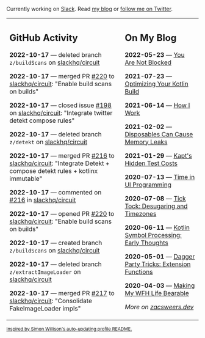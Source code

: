 Currently working on [Slack](https://slack.com/). Read [my blog](https://zacsweers.dev/) or [follow me on Twitter](https://twitter.com/ZacSweers).

<table><tr><td valign="top" width="60%">

## GitHub Activity
<!-- githubActivity starts -->
**2022-10-17** — deleted branch `z/buildScans` on [slackhq/circuit](https://github.com/slackhq/circuit)

**2022-10-17** — merged PR [#220](https://github.com/slackhq/circuit/pull/220) to [slackhq/circuit](https://github.com/slackhq/circuit): "Enable build scans on builds"

**2022-10-17** — closed issue [#198](https://github.com/slackhq/circuit/issues/198) on [slackhq/circuit](https://github.com/slackhq/circuit): "Integrate twitter detekt compose rules"

**2022-10-17** — deleted branch `z/detekt` on [slackhq/circuit](https://github.com/slackhq/circuit)

**2022-10-17** — merged PR [#216](https://github.com/slackhq/circuit/pull/216) to [slackhq/circuit](https://github.com/slackhq/circuit): "Integrate Detekt + compose detekt rules + kotlinx immutable"

**2022-10-17** — commented on [#216](https://github.com/slackhq/circuit/pull/216#issuecomment-1281237391) in [slackhq/circuit](https://github.com/slackhq/circuit)

**2022-10-17** — opened PR [#220](https://github.com/slackhq/circuit/pull/220) to [slackhq/circuit](https://github.com/slackhq/circuit): "Enable build scans on builds"

**2022-10-17** — created branch `z/buildScans` on [slackhq/circuit](https://github.com/slackhq/circuit)

**2022-10-17** — deleted branch `z/extractImageLoader` on [slackhq/circuit](https://github.com/slackhq/circuit)

**2022-10-17** — merged PR [#217](https://github.com/slackhq/circuit/pull/217) to [slackhq/circuit](https://github.com/slackhq/circuit): "Consolidate FakeImageLoader impls"
<!-- githubActivity ends -->
</td><td valign="top" width="40%">

## On My Blog
<!-- blog starts -->
**2022-05-23** — [You Are Not Blocked](https://www.zacsweers.dev/you-are-not-blocked/)

**2021-07-23** — [Optimizing Your Kotlin Build](https://www.zacsweers.dev/optimizing-your-kotlin-build/)

**2021-06-14** — [How I Work](https://www.zacsweers.dev/how-i-work/)

**2021-02-02** — [Disposables Can Cause Memory Leaks](https://www.zacsweers.dev/disposables-can-cause-memory-leaks/)

**2021-01-29** — [Kapt's Hidden Test Costs](https://www.zacsweers.dev/kapts-hidden-test-costs/)

**2020-07-13** — [Time in UI Programming](https://www.zacsweers.dev/time-in-ui/)

**2020-07-08** — [Tick Tock: Desugaring and Timezones](https://www.zacsweers.dev/ticktock-desugaring-timezones/)

**2020-06-11** — [Kotlin Symbol Processing: Early Thoughts](https://www.zacsweers.dev/kotlin-symbol-processor-early-thoughts/)

**2020-05-01** — [Dagger Party Tricks: Extension Functions](https://www.zacsweers.dev/dagger-party-tricks-extension-functions/)

**2020-04-03** — [Making My WFH Life Bearable](https://www.zacsweers.dev/making-wfh-life-bearable/)
<!-- blog ends -->
_More on [zacsweers.dev](https://zacsweers.dev/)_
</td></tr></table>

<sub><a href="https://simonwillison.net/2020/Jul/10/self-updating-profile-readme/">Inspired by Simon Willison's auto-updating profile README.</a></sub>